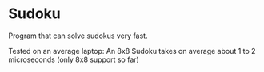# Sudoku
Program that can solve sudokus very fast.

Tested on an average laptop:
An 8x8 Sudoku takes on average about 1 to 2 microseconds (only 8x8 support so far)
